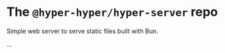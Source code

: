 # The `@hyper-hyper/hyper-server` repo

Simple web server to serve static files built with Bun.

...